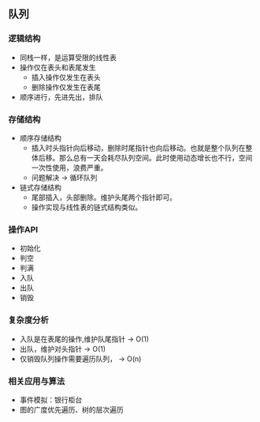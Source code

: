 ## 队列

### 逻辑结构
* 同栈一样，是运算受限的线性表
* 操作仅在表头和表尾发生
	* 插入操作仅发生在表头
	* 删除操作仅发生在表尾
* 顺序进行，先进先出，排队

### 存储结构
* 顺序存储结构
	* 插入时头指针向后移动，删除时尾指针也向后移动。也就是整个队列在整体后移。那么总有一天会耗尽队列空间。此时使用动态增长也不行，空间一次性使用，浪费严重。
	* 问题解决 -> 循环队列
* 链式存储结构
	* 尾部插入，头部删除。维护头尾两个指针即可。
	* 操作实现与线性表的链式结构类似。

### 操作API
* 初始化
* 判空
* 判满
* 入队
* 出队
* 销毁

### 复杂度分析
* 入队是在表尾的操作,维护队尾指针 -> O(1) 
* 出队，维护对头指针	-> O(1)
* 仅销毁队列操作需要遍历队列， -> O(n)

### 相关应用与算法
* 事件模拟：银行柜台
* 图的广度优先遍历、树的层次遍历











